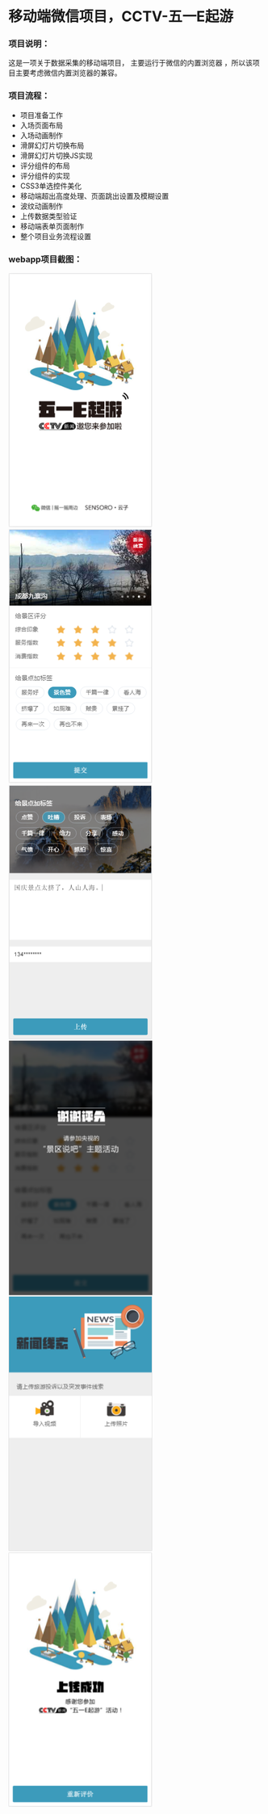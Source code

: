 # 移动端微信项目，CCTV-五一E起游

<h3>项目说明：</h3>
这是一项关于数据采集的移动端项目， 主要运行于微信的内置浏览器 ，所以该项目主要考虑微信内置浏览器的兼容。

<h3>项目流程：</h3>
<ul>
  <li>项目准备工作</li>
  <li>入场页面布局</li>
  <li>入场动画制作</li>
  <li>滑屏幻灯片切换布局</li>
  <li>滑屏幻灯片切换JS实现</li>
  <li>评分组件的布局</li>
  <li>评分组件的实现</li>
  <li>CSS3单选控件美化</li>
  <li>移动端超出高度处理、页面跳出设置及模糊设置</li>
  <li>波纹动画制作</li>
  <li>上传数据类型验证</li>
  <li>移动端表单页面制作</li>
  <li>整个项目业务流程设置</li>
</ul>
<h3>webapp项目截图：</h3>
<img src="screenshot/snst_01.png" alt="项目截图1" width="285" height="504">
&nbsp;
<img src="screenshot/snst_02.png" alt="项目截图2" width="285" height="504">
&nbsp;
<img src="screenshot/snst_03.png" alt="项目截图3" width="285" height="504">

<img src="screenshot/snst_05.png" alt="项目截图5" width="285" height="504">
&nbsp;
<img src="screenshot/snst_06.png" alt="项目截图6" width="285" height="504">
&nbsp;
<img src="screenshot/snst_04.png" alt="项目截图4" width="285" height="504">
